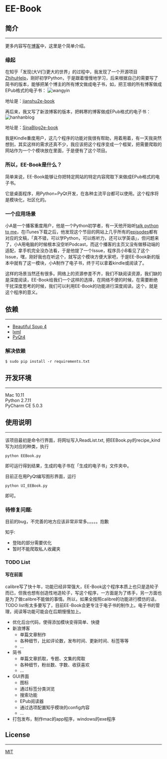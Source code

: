 # EE-Book

## 简介
---

更多内容写在[博客](http://knarfeh.github.io/2016/03/17/EE-Book/)中，这里是个简单介绍。
### 缘起
在知乎「发现(大V们)更大的世界」的过程中，我发现了一个开源项目[ZhihuHelp](https://github.com/YaoZeyuan/ZhihuHelp)，刚好初学Python，于是跟着慢慢地学习，后来根据自己的需要写了简书的版本，能够把某个博主的所有博文做成电子书，如，把王垠的所有博客做成EPub格式的电子书：
![wangyin](http://7xi5vu.com1.z0.glb.clouddn.com/2016-03-09-jianshu_epub_wangyin.png?imageView/2/w/800/q/90)   

地址是：[jianshu2e-book](https://github.com/knarfeh/jianshu2e-book)

再后来，我又写了新浪博客的版本，把韩寒的博客做成EPub格式的电子书：
![hanhanblog](http://7xi5vu.com1.z0.glb.clouddn.com/2016-02-02-SinaBloghanhanepub.png?imageView/2/w/800/q/90)

地址是：[SinaBlog2e-book](https://github.com/knarfeh/SinaBlog2e-book)

我是Kindle重度用户，这几个程序的功能对我很有帮助，用着用着，有一天我突然想到，其实这样的需求还真不少，我应该把这个程序变成一个框架，把需要爬取的网站作为一个个模块放在里面，于是便有了这个项目。

### 所以，EE-Book是什么？
简单来说，EE-Book能够让你把特定网站的特定内容爬取下来做成EPub格式的电子书。   

它是桌面程序，用Python+PyQt开发，在各种主流平台都可以使用。这个程序将是模块化，社区化的。

### 一个应用场景
小A是一个播客重度用户，他是一个Python初学者，有一天他开始听[talk python to me](https://talkpython.fm/)，在iTunes下载之后，他发现这个节目的网站上几乎所有的[episodes](https://talkpython.fm/episodes/all)都有对应的文稿，「真不错，可以学Python，可以练听力，还可以学英语」，但问题来了，小A用电脑的时候根本没空听Podcast，而这个播客的主页又没有做移动端的适配，拿手机完全没办法看，于是他提了一个Issue，程序员小B看见了这个Issue，嘿，刚好我也在听这个，就写这个模块方便大家吧，于是EE-Book新的版本中就有了这一模块，小A制作了电子书，终于可以拿着kindle或阅读了。

这样的场景当然还有很多。网络上的资源参差不齐，我们不缺阅读资源，我们缺的是深度阅读，EE-Book给我们一个这样的选择，在网络不便的时候，在需要断绝干扰深度思考的时候，我们可以利用EE-Book的功能进行深度阅读。这个，就是这个程序的意义。

## 依赖
---

 * [Beautiful Soup 4](http://www.crummy.com/software/BeautifulSoup/)
 * [lxml](http://lxml.de/)
 * [PyQt4](https://www.riverbankcomputing.com/software/pyqt/download)
 
### 解决依赖
```shell
$ sudo pip install -r requirements.txt
```
## 开发环境
---

Mac 10.11   
Python 2.7.11      
PyCharm CE 5.0.3  

## 使用说明
---

该项目最初是命令行界面，将网址写入ReadList.txt, 把EEBook.py的recipe_kind写为对应的种类，执行  

```shell
python EEBook.py
```

即可运行得到结果，生成的电子书在「生成的电子书」文件夹中。

目前正在用PyQt编写图形界面，运行

```shell
python UI_EEBook.py
```

即可。

### 待修复问题:
目前的bug，不完善的地方应该非常非常多。。。。。抱歉

知乎:  

* 登陆的部分需要优化
* 暂时不能爬取私人收藏夹

### TODO List
#### 写在前面
calibre写了快十年，功能已经非常强大，EE-Book这个程序本质上也只是造轮子而已，但我也想有创造性地造轮子，写这个程序，一方面是为了练手，另一方面也是为了做calibre不能做的事情。所以，如果全按照calibre的功能进行模仿的话，TODO list有太多要写了，目前EE-Book会更专注于电子书的制作上。电子书的管理，阅读等功能可能会在后期慢慢加上。

* 优化后台代码，使得添加模块变得简单、快捷
* 新浪博客
	* 单篇文章制作
	* 各种细节，比如评论数，发布时间、更新时间、标签等等
	* ...
* 简书
   * 单篇文章抓取，专题、文集的爬取
   * 各种细节，粉丝数、字数、收获喜欢
   * ...
* GUI界面
	* 图标
	* 通过标签分类浏览
	* 搜索功能
	* EPub阅读器
	* 通过选项配置知乎模块的config内容
	* ...
* 打包发布，制作mac的app程序，windows的exe程序

## License
---

[MIT](./LICENSE) 